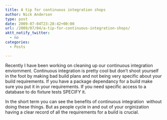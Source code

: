 ```yaml
---
title: A tip for continuous integration shops
author: Nick Anderson
type: post
date: 2009-07-04T23:28:42+00:00
url: /2009/07/04/a-tip-for-continuous-integration-shops/
aktt_notify_twitter:
  - no
categories:
  - Posts

---
```

Recently I have been working on cleaning up our continuous integration enviornment. Continuous integration is pretty cool but don&#8217;t shoot yourself in the foot by making bad build plans and not being very specific about your build requirements. If you have a package dependancy for a build make sure you put it in your requirements. If you need specific access to a database to do fixture tests SPECIFY it.

In the short term you can see the benefits of continuous integration  without doing these things. But as people cycle in and out of your orginization having a clear record of all the requirements for a build is crucial.